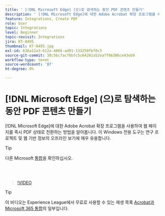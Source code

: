 ```yaml
---
title: ' [!DNL Microsoft Edge] (으)로 검색하는 동안 PDF 콘텐츠 만들기'
description: ' [!DNL Microsoft Edge]에 대한 Adobe Acrobat 확장 프로그램을 사용하여 웹 페이지를 즉시 PDF 상태로 전환하는 방법을 알아봅니다.'
feature: Integrations, Create PDF
role: User
topic: Integrations
level: Beginner
topic-revisit: Integrations
jira: KT-8495
thumbnail: KT-8495.jpg
exl-id: 636a11a3-612a-4066-ad91-133259fbf0c3
source-git-commit: 38c5bc7ac76bfc5c64201a52ea7f06386ce43eb9
workflow-type: tm+mt
source-wordcount: '87'
ht-degree: 0%

---
```


# [!DNL Microsoft Edge] (으)로 탐색하는 동안 PDF 콘텐츠 만들기

[!DNL Microsoft Edge]에 대한 Adobe Acrobat 확장 프로그램을 사용하여 웹 페이지를 즉시 PDF 상태로 전환하는 방법을 알아봅니다. 이 Windows 전용 도구는 연구 프로젝트 및 웹 기반 정보의 오프라인 보기에 매우 유용합니다.

>[!TIP]
>
>다른 Microsoft [통합](../integrate/integrate-overview.md#microsoft)을 확인하십시오.

<br> 

>[!VIDEO](https://video.tv.adobe.com/v/3409097?quality=12&learn=on&hidetitle=true&captions=kor)

>[!TIP]
>
>이 비디오는 Experience League에서 무료로 사용할 수 있는 재생 목록 [Acrobat과 Microsoft 365 통합](https://experienceleague.adobe.com/ko/playlists/acrobat-integrate-microsoft-365)의 일부입니다.
